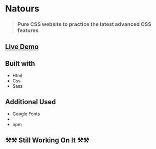 # Natours
> ### Pure CSS website to practice the latest advanced CSS features


## [Live Demo](https://bondok6.github.io/Natours/)

## Built with

- Html
- Css
- Sass

## Additional Used

- Google Fonts
- 
- npm

## ⚒⚒ Still Working On It ⚒⚒
